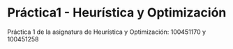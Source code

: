 # Práctica1 - Heurística y Optimización

Práctica 1 de la asignatura de Heurística y Optimización: 100451170 y 100451258

